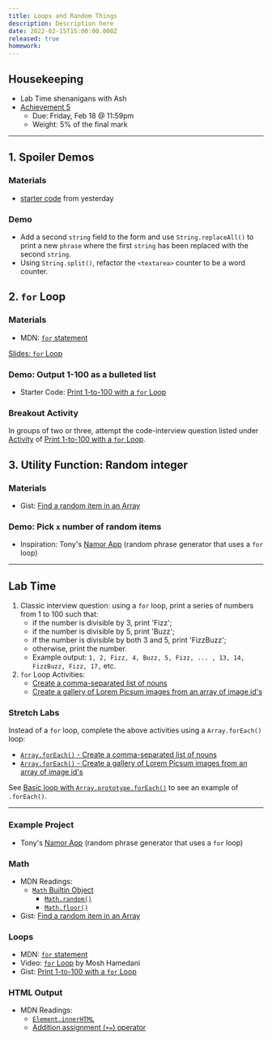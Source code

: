 ```yaml
---
title: Loops and Random Things
description: Description here
date: 2022-02-15T15:00:00.000Z
released: true
homework: 
---
```


## Housekeeping
- Lab Time shenanigans with Ash
- [Achievement 5](/cpnt-262/assignments/achievement-5)
    - Due: Friday, Feb 18 @ 11:59pm
    - Weight: 5% of the final mark

---

## 1. Spoiler Demos
### Materials
- [starter code](https://github.com/sait-wbdv/in-class-w22/tree/main/02-14-arrays-strings/05-array-string-lab-starter) from yesterday

### Demo
- Add a second `string` field to the form and use `String.replaceAll()` to print a new `phrase` where the first `string` has been replaced with the second `string`.
- Using `String.split()`, refactor the `<textarea>` counter to be a word counter.

## 2. `for` Loop
### Materials
- MDN: [`for` statement](https://developer.mozilla.org/en-US/docs/Web/JavaScript/Guide/Loops_and_iteration#for_statement)

[Slides: `for` Loop](https://sait-wbdv.github.io/slides/w22/cpnt262/js-for-loops.html)

### Demo: Output 1-100 as a bulleted list
- Starter Code: [Print 1-to-100 with a `for` Loop](https://gist.github.com/acidtone/e87aa5564ae1b286beca66b07d52550f)

### Breakout Activity
In groups of two or three, attempt the code-interview question listed under [Activity](https://gist.github.com/acidtone/e87aa5564ae1b286beca66b07d52550f#activity) of [Print 1-to-100 with a `for` Loop](https://gist.github.com/acidtone/e87aa5564ae1b286beca66b07d52550f).

## 3. Utility Function: Random integer
### Materials
- Gist: [Find a random item in an Array](https://gist.github.com/acidtone/2a3cac26a229aa95685e5cf6344f2e4e)

### Demo: Pick `x` number of random items
- Inspiration: Tony's [Namor App](https://acidtone.github.io/namor/) (random phrase generator that uses a `for` loop)

---

## Lab Time
1. Classic interview question: using a `for` loop, print a series of numbers from 1 to 100 such that:
    - if the number is divisible by 3, print 'Fizz';
    - if the number is divisible by 5, print 'Buzz';
    - if the number is divisible by both 3 and 5, print 'FizzBuzz';
    - otherwise, print the number.
    - Example output: `1, 2, Fizz, 4, Buzz, 5, Fizz, ... , 13, 14, FizzBuzz, Fizz, 17,` etc.
2. `for` Loop Activities:
    - [Create a comma-separated list of nouns](https://gist.github.com/acidtone/24877bf2188f79d8b963116eed7449f5)
    - [Create a gallery of Lorem Picsum images from an array of image id's](https://gist.github.com/acidtone/c258994667d221be15ea794548d13b59)

### Stretch Labs
Instead of a `for` loop, complete the above activities using a `Array.forEach()` loop:
- [`Array.forEach()` - Create a comma-separated list of nouns](https://gist.github.com/acidtone/5c8b6c954dadb7f9e60cbb98cddc0230)
- [`Array.forEach()` - Create a gallery of Lorem Picsum images from an array of image id's](https://gist.github.com/acidtone/0c3caca6908b650c17b605f4242ff004)

See [Basic loop with `Array.prototype.forEach()`](https://gist.github.com/acidtone/aca3574779b81c3ec6d19e3d075fb3ed) to see an example of `.forEach()`.

---

<home-work :home-work="homework">

### Example Project
- Tony's [Namor App](https://acidtone.github.io/namor/) (random phrase generator that uses a `for` loop)

### Math
- MDN Readings:
    - [`Math` Builtin Object](https://developer.mozilla.org/en-US/docs/Web/JavaScript/Reference/Global_Objects/Math)
        - [`Math.random()`](https://developer.mozilla.org/en-US/docs/Web/JavaScript/Reference/Global_Objects/Math/random)
        - [`Math.floor()`](https://developer.mozilla.org/en-US/docs/Web/JavaScript/Reference/Global_Objects/Math/floor)
- Gist: [Find a random item in an Array](https://gist.github.com/acidtone/2a3cac26a229aa95685e5cf6344f2e4e)

### Loops
- MDN: [`for` statement](https://developer.mozilla.org/en-US/docs/Web/JavaScript/Guide/Loops_and_iteration#for_statement)
- Video: [`for` Loop](https://www.youtube.com/watch?v=s9wW2PpJsmQ) by Mosh Hamedani
- Gist: [Print 1-to-100 with a `for` Loop](https://gist.github.com/acidtone/e87aa5564ae1b286beca66b07d52550f)

### HTML Output
- MDN Readings: 
    - [`Element.innerHTML`](https://developer.mozilla.org/en-US/docs/Web/API/Element/innerHTML)
    - [Addition assignment (`+=`) operator](https://developer.mozilla.org/en-US/docs/Web/JavaScript/Reference/Operators/Addition_assignment)

</home-work>
